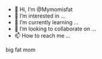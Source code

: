- 👋 Hi, I’m @Mymomisfat
- 👀 I’m interested in ...
- 🌱 I’m currently learning ...
- 💞️ I’m looking to collaborate on ...
- 📫 How to reach me ...

<!---
Mymomisfat/Mymomisfat is a ✨ special ✨ repository because its `README.md` (this file) appears on your GitHub profile.
You can click the Preview link to take a look at your changes.
--->
big fat mom

